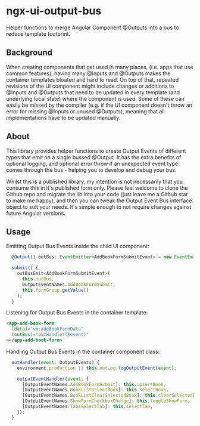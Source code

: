 # ngx-ui-output-bus

Helper functions to merge Angular Component @Outputs into a bus to reduce template footprint.

## Background

When creating components that get used in many places, (i.e. apps that use common features), having many @Inputs and @Outputs makes the container templates bloated and hard to read. On top of that, repeated revisions of the UI component might include changes or additions to @Inputs and @Outputs that need to be updated in every template (and underlying local state) where the component is used. Some of these can easily be missed by the compiler (e.g. if the UI component doesn't throw an error for missing @Inputs or unused @Outputs), meaning that all implementations have to be updated manually.

## About

This library provides helper functions to create Output Events of different types that emit on a single bussed @Output. It has the extra benefits of optional logging, and optional error throw if an unexpected event type comes through the bus - helping you to develop and debug your bus.

Whilst this is a published library, my intention is not necessarily that you consume this in it's published form only. Please feel welcome to clone the Github repo and migrate the lib into your code (just leave me a Github star to make me happy), and then you can tweak the Output Event Bus interface object to suit your needs. It's simple enough to not require changes against future Angular versions.

## Usage

Emitting Output Bus Events inside the child UI component:

```javascript
  @Output() outBus: EventEmitter<AddBookFormSubmitEvent> = new EventEmitter();

  submit() {
    outBusEmit<AddBookFormSubmitEvent>(
      this.outBus,
      OutputEventNames.AddBookFormSubmit,
      this.formGroup.getValue()
    );
  }
```

Listening for Output Bus Events in the container template:

```html
<app-add-book-form
  [data]="vm.addBookFormData"
  (outBus)="outHandler($event)"
></app-add-book-form>
```

Handling Output Bus Events in the container component class:

```javascript
  outHandler(event: OutputEvents) {
    environment.production || this.outLog.logOutputEvent(event);

    outputEventHandler(event, {
      [OutputEventNames.AddBookFormSubmit]: this.upsertBook,
      [OutputEventNames.BookListSelectBook]: this.selectBook,
      [OutputEventNames.BookListClearSelectedBook]: this.clearSelectedBook,
      [OutputEventNames.ShowFormCheckboxChange]: this.toggleShowForm,
      [OutputEventNames.TabsSelectTab]: this.selectTab,
    });
  }
```
